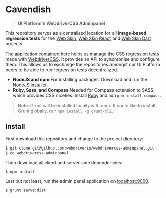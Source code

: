 # Cavendish

> __UI Platform's WebdriverCSS Adminpanel__

This repository serves as a centralized location for all __image-based regression tests__ for the [Web Skin](https://github.com/Workiva/web-skin/), [Web Skin React](https://github.com/Workiva/web-skin-react/) and [Web Skin Dart](https://github.com/Workiva/w_ui_platform/) projects.

The application contained here helps us manage the CSS regression tests made with [WebdriverCSS](https://github.com/webdriverio/webdrivercss).
It provides an API to synchronise and configure them. This allows us to exchange the repositories amongst our UI Platform peers to be able to run regression tests decentralized.

- **NodeJS and npm**
  For installing packages.
  Download and run the [NodeJS installer](https://nodejs.org/download/).
- **Ruby, Sass, and Compass**
  Needed for Compass extension to SASS, which provides CSS niceties.
  Install [Ruby](https://www.ruby-lang.org/en/documentation/installation/)
  and run `gem install compass`.

> Note: Grunt will be installed locally with npm.
  If you'd like to install Grunt globally, run `npm install -g grunt-cli`.


## Install

First download this repository and change to the project directory:

```sh
$ git clone git@github.com:webdriverio/webdrivercss-adminpanel.git
$ cd webdrivercss-adminpanel
```

Then download all client and server-side dependencies:

```sh
$ npm install
```

Last but not least, run the admin panel application on [localhost:9000](http://localhost:9000).

```sh
$ grunt serve:dist
```

